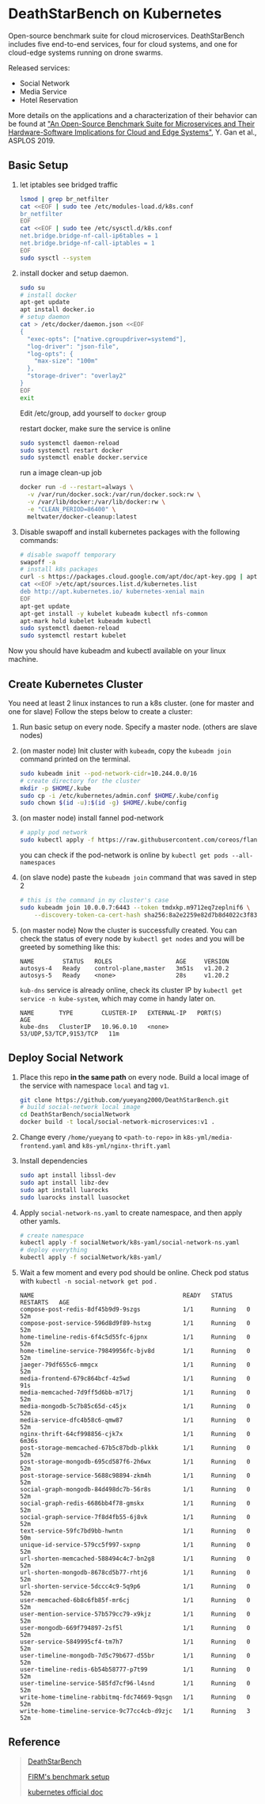 # DeathStarBench on Kubernetes

Open-source benchmark suite for cloud microservices. DeathStarBench includes five end-to-end services, four for cloud systems, and one for cloud-edge systems running on drone swarms. 

Released services: 

* Social Network
* Media Service
* Hotel Reservation 

More details on the applications and a characterization of their behavior can be found at ["An Open-Source Benchmark Suite for Microservices and Their Hardware-Software Implications for Cloud and Edge Systems"](http://www.csl.cornell.edu/~delimitrou/papers/2019.asplos.microservices.pdf), Y. Gan et al., ASPLOS 2019. 

## Basic Setup

1. let iptables see bridged traffic

   ```bash
   lsmod | grep br_netfilter
   cat <<EOF | sudo tee /etc/modules-load.d/k8s.conf
   br_netfilter
   EOF
   cat <<EOF | sudo tee /etc/sysctl.d/k8s.conf
   net.bridge.bridge-nf-call-ip6tables = 1
   net.bridge.bridge-nf-call-iptables = 1
   EOF
   sudo sysctl --system
   ```

2. install docker and setup daemon.

   ```bash
   sudo su
   # install docker
   apt-get update
   apt install docker.io
   # setup daemon
   cat > /etc/docker/daemon.json <<EOF
   {
     "exec-opts": ["native.cgroupdriver=systemd"],
     "log-driver": "json-file",
     "log-opts": {
       "max-size": "100m"
     },
     "storage-driver": "overlay2"
   }
   EOF
   exit
   ```

   Edit /etc/group, add yourself to `docker` group

   restart docker, make sure the service is online

   ```bash
   sudo systemctl daemon-reload
   sudo systemctl restart docker
   sudo systemctl enable docker.service
   ```

   run a image clean-up job

   ```bash
   docker run -d --restart=always \
     -v /var/run/docker.sock:/var/run/docker.sock:rw \
     -v /var/lib/docker:/var/lib/docker:rw \
     -e "CLEAN_PERIOD=86400" \
     meltwater/docker-cleanup:latest
   ```

3. Disable swapoff and install kubernetes packages with the following commands:

   ```bash
   # disable swapoff temporary
   swapoff -a
   # install k8s packages
   curl -s https://packages.cloud.google.com/apt/doc/apt-key.gpg | apt-key add -
   cat <<EOF >/etc/apt/sources.list.d/kubernetes.list
   deb http://apt.kubernetes.io/ kubernetes-xenial main
   EOF
   apt-get update
   apt-get install -y kubelet kubeadm kubectl nfs-common
   apt-mark hold kubelet kubeadm kubectl
   sudo systemctl daemon-reload
   sudo systemctl restart kubelet
   ```

Now you should have kubeadm and kubectl available on your linux machine.

## Create Kubernetes Cluster

You need at least 2 linux instances to run a k8s cluster. (one for master and one for slave) Follow the steps below to create a cluster:

1. Run basic setup on every node. Specify a master node. (others are slave nodes)

2. (on master node) Init cluster with `kubeadm`, copy the `kubeadm join` command printed on the terminal.

   ```bash
   sudo kubeadm init --pod-network-cidr=10.244.0.0/16
   # create directory for the cluster
   mkdir -p $HOME/.kube
   sudo cp -i /etc/kubernetes/admin.conf $HOME/.kube/config
   sudo chown $(id -u):$(id -g) $HOME/.kube/config
   ```

3. (on master node) install fannel pod-network

   ```bash
   # apply pod network
   sudo kubectl apply -f https://raw.githubusercontent.com/coreos/flannel/master/Documentation/kube-flannel.yml
   ```

   you can check if the pod-network is online by `kubectl get pods --all-namespaces`

4. (on slave node) paste the `kubeadm join` command that was saved in step 2

   ```bash
   # this is the command in my cluster's case
   sudo kubeadm join 10.0.0.7:6443 --token tmdxkp.m9712eq7zeplnif6 \
       --discovery-token-ca-cert-hash sha256:8a2e2259e82d7b8d4022c3f8323bb4a22f8d55fce6c000f78a308ef6b304a3ad
   ```

5. (on master node) Now the cluster is successfully created. You can check the status of every node by `kubectl get nodes` and you will be greeted by something like this:

   ```
   NAME        STATUS   ROLES                  AGE     VERSION
   autosys-4   Ready    control-plane,master   3m51s   v1.20.2
   autosys-5   Ready    <none>                 28s     v1.20.2
   ```

   `kub-dns` service is already online, check its cluster IP by `kubectl get service -n kube-system`, which may come in handy later on.

   ```
   NAME       TYPE        CLUSTER-IP   EXTERNAL-IP   PORT(S)                  AGE
   kube-dns   ClusterIP   10.96.0.10   <none>        53/UDP,53/TCP,9153/TCP   11m
   ```

## Deploy Social Network

1. Place this repo **in the same path** on every node. Build a local image of the service with namespace `local` and tag `v1`.

   ```bash
   git clone https://github.com/yueyang2000/DeathStarBench.git
   # build social-network local image
   cd DeathStarBench/socialNetwork
   docker build -t local/social-network-microservices:v1 .
   ```

2. Change every `/home/yueyang` to `<path-to-repo>` in `k8s-yml/media-frontend.yaml` and `k8s-yml/nginx-thrift.yaml`

3. Install dependencies

   ```bash
   sudo apt install libssl-dev
   sudo apt install libz-dev
   sudo apt install luarocks
   sudo luarocks install luasocket
   ```

4. Apply `social-network-ns.yaml` to create namespace, and then apply other yamls.

   ```bash
   # create namespace
   kubectl apply -f socialNetwork/k8s-yaml/social-network-ns.yaml
   # deploy everything
   kubectl apply -f socialNetwork/k8s-yaml/
   ```

5. Wait a few moment and every pod should be online. Check pod status with `kubectl -n social-network get pod` .

   ```
   NAME                                          READY   STATUS    RESTARTS   AGE
   compose-post-redis-8df45b9d9-9szgs            1/1     Running   0          52m
   compose-post-service-596d8d9f89-hstxg         1/1     Running   0          52m
   home-timeline-redis-6f4c5d55fc-6jpnx          1/1     Running   0          52m
   home-timeline-service-79849956fc-bjv8d        1/1     Running   0          52m
   jaeger-79df655c6-mmgcx                        1/1     Running   0          52m
   media-frontend-679c864bcf-4z5wd               1/1     Running   0          91s
   media-memcached-7d9ff5d6bb-m7l7j              1/1     Running   0          52m
   media-mongodb-5c7b85c65d-c45jx                1/1     Running   0          52m
   media-service-dfc4b58c6-qmw87                 1/1     Running   0          52m
   nginx-thrift-64cf998856-cjk7x                 1/1     Running   0          6m36s
   post-storage-memcached-67b5c87bdb-plkkk       1/1     Running   0          52m
   post-storage-mongodb-695cd587f6-2h6wx         1/1     Running   0          52m
   post-storage-service-5688c98894-zkm4h         1/1     Running   0          52m
   social-graph-mongodb-84d498dc7b-56r8s         1/1     Running   0          52m
   social-graph-redis-6686bb4f78-gmskx           1/1     Running   0          52m
   social-graph-service-7f8d4fb55-6j8vk          1/1     Running   0          52m
   text-service-59fc7bd9bb-hwntn                 1/1     Running   0          50m
   unique-id-service-579cc5f997-sxpnp            1/1     Running   0          52m
   url-shorten-memcached-588494c4c7-bn2g8        1/1     Running   0          52m
   url-shorten-mongodb-8678cd5b77-rhtj6          1/1     Running   0          52m
   url-shorten-service-5dccc4c9-5q9p6            1/1     Running   0          52m
   user-memcached-6b8c6fb85f-mr6cj               1/1     Running   0          52m
   user-mention-service-57b579cc79-x9kjz         1/1     Running   0          52m
   user-mongodb-669f794897-2sf5l                 1/1     Running   0          52m
   user-service-5849995cf4-tm7h7                 1/1     Running   0          52m
   user-timeline-mongodb-7d5c79b677-d55br        1/1     Running   0          52m
   user-timeline-redis-6b54b58777-p7t99          1/1     Running   0          52m
   user-timeline-service-585fd7cf96-l4snd        1/1     Running   0          52m
   write-home-timeline-rabbitmq-fdc74669-9qsgn   1/1     Running   0          52m
   write-home-timeline-service-9c77cc4cb-d9zjc   1/1     Running   3          52m
   ```

## Reference

> [DeathStarBench](https://github.com/delimitrou/DeathStarBench)
>
> [FIRM's benchmark setup](https://gitlab.engr.illinois.edu/DEPEND/firm)
>
> [kubernetes official doc](https://kubernetes.io/docs/tutorials/kubernetes-basics/create-cluster/)

